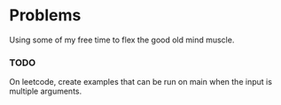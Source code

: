 # Problems

Using some of my free time to flex the good old mind muscle.

### TODO

On leetcode, create examples that can be run on main when the input is multiple arguments.

